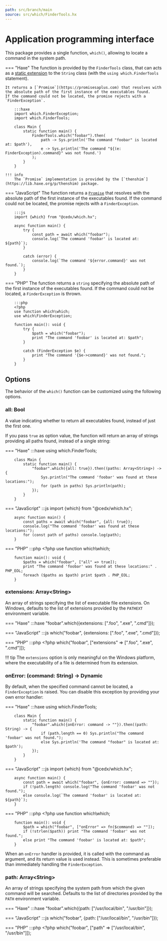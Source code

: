 ```yaml
---
path: src/branch/main
source: src/which/FinderTools.hx
---
```


# Application programming interface
This package provides a single function, `which()`, allowing to locate a command in the system path.

=== "Haxe"
	The function is provided by the `FinderTools` class,
	that can acts as a [static extension](https://haxe.org/manual/lf-static-extension.html) to the `String` class
	(with the `using which.FinderTools` statement).

	It returns a [`Promise`](https://promisesaplus.com) that resolves with the absolute path of the first instance of the executables found.
	If the command could not be located, the promise rejects with a `FinderException`.

		:::haxe
		import which.FinderException;
		import which.FinderTools;

		class Main {
			static function main() {
				FinderTools.which("foobar").then(
					path -> Sys.println('The command "foobar" is located at: $path'),
					e -> Sys.println('The command "${(e: FinderException).command}" was not found.')
				);
			}
		}

	!!! info
		The `Promise` implementation is provided by the [`thenshim`](https://lib.haxe.org/p/thenshim) package.

=== "JavaScript"
	The function returns a [`Promise`](https://developer.mozilla.org/en-US/docs/Web/JavaScript/Reference/Global_Objects/Promise)
	that resolves with the absolute path of the first instance of the executables found.
	If the command could not be located, the promise rejects with a `FinderException`.

		:::js
		import {which} from "@cedx/which.hx";

		async function main() {
			try {
				const path = await which("foobar");
				console.log(`The command 'foobar' is located at: ${path}`);
			}

			catch (error) {
				console.log(`The command '${error.command}' was not found.`);
			}
		}

=== "PHP"
	The function returns a `string` specifying the absolute path of the first instance of the executables found.
	If the command could not be located, a `FinderException` is thrown.

		:::php
		<?php
		use function which\which;
		use which\FinderException;

		function main(): void {
			try {
				$path = which("foobar");
				print "The command 'foobar' is located at: $path";
			}

			catch (FinderException $e) {
				print "The command '{$e->command}' was not found.";
			}
		}

## Options
The behavior of the `which()` function can be customized using the following options.

### **all**: Bool
A value indicating whether to return all executables found, instead of just the first one.

If you pass `true` as option value, the function will return an array of strings providing all paths found, instead of a single string:

=== "Haxe"
		:::haxe
		using which.FinderTools;

		class Main {
			static function main() {
				"foobar".which({all: true}).then((paths: Array<String>) -> {
					Sys.println("The command 'foobar' was found at these locations:");
					for (path in paths) Sys.println(path);
				});
			}
		}

=== "JavaScript"
		:::js
		import {which} from "@cedx/which.hx";

		async function main() {
			const paths = await which("foobar", {all: true});
			console.log("The command 'foobar' was found at these locations:");
			for (const path of paths) console.log(path);
		}

=== "PHP"
		:::php
		<?php
		use function which\which;

		function main(): void {
			$paths = which("foobar", ["all" => true]);
			print "The command 'foobar' was found at these locations:" . PHP_EOL;
			foreach ($paths as $path) print $path . PHP_EOL;
		}

### **extensions**: Array&lt;String&gt;
An array of strings specifying the list of executable file extensions.
On Windows, defaults to the list of extensions provided by the `PATHEXT` environment variable.

=== "Haxe"
		:::haxe
		"foobar".which({extensions: [".foo", ".exe", ".cmd"]});

=== "JavaScript"
		:::js
		which("foobar", {extensions: [".foo", ".exe", ".cmd"]});

=== "PHP"
		:::php
		<?php
		which("foobar", ["extensions" => [".foo", ".exe", ".cmd"]]);

!!! tip
	The `extensions` option is only meaningful on the Windows platform, where the executability of a file is determined from its extension.

### **onError**: (command: String) -> Dynamic
By default, when the specified command cannot be located, a `FinderException` is raised. You can disable this exception by providing your own error handler:

=== "Haxe"
		:::haxe
		using which.FinderTools;

		class Main {
			static function main() {
				"foobar".which({onError: command -> ""}).then((path: String) -> {
					if (path.length == 0) Sys.println("The command 'foobar' was not found.");
					else Sys.println('The command "foobar" is located at: $path');
				});
			}
		}

=== "JavaScript"
		:::js
		import {which} from "@cedx/which.hx";

		async function main() {
			const path = await which("foobar", {onError: command => ""});
			if (!path.length) console.log("The command 'foobar' was not found.");
			else console.log(`The command 'foobar' is located at: ${path}`);
		}

=== "PHP"
		:::php
		<?php
		use function which\which;

		function main(): void {
			$path = which("foobar", ["onError" => fn($command) => ""]);
			if (!strlen($path)) print "The command 'foobar' was not found.";
			else print "The command 'foobar' is located at: $path";
		}

When an `onError` handler is provided, it is called with the command as argument, and its return value is used instead.
This is sometimes preferable than immediately handling the `FinderException`.

### **path**: Array&lt;String&gt;
An array of strings specifying the system path from which the given command will be searched.
Defaults to the list of directories provided by the `PATH` environment variable.

=== "Haxe"
		:::haxe
		"foobar".which({path: ["/usr/local/bin", "/usr/bin"]});

=== "JavaScript"
		:::js
		which("foobar", {path: ["/usr/local/bin", "/usr/bin"]});

=== "PHP"
		:::php
		<?php
		which("foobar", ["path" => ["/usr/local/bin", "/usr/bin"]]);
